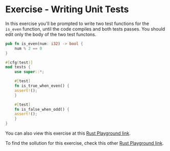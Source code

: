 # Exercise - Writing Unit Tests

In this exercise you'll be prompted to write two test functions for the `is_even` function, until
the code compiles and both tests passes. You should edit only the body of the two test functons.

```rust
pub fn is_even(num: i32) -> bool {
    num % 2 == 0
}

#[cfg(test)]
mod tests {
    use super::*;

    #[test]
    fn is_true_when_even() {
	assert!();
    }

    #[test]
    fn is_false_when_odd() {
	assert!();
    }
}
```

You can also view this exercise at this [Rust Playground
link](https://play.rust-lang.org/?version=stable&mode=debug&edition=2018&gist=2af390896e18dda3bb70c0a3de4c4aa1).

To find the sollution for this exercise, check this other [Rust Playground
link](https://play.rust-lang.org/?version=stable&mode=debug&edition=2018&gist=1832ce3596a0f9e9104f5752199fbbe7).
